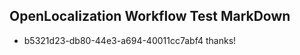 ## OpenLocalization Workflow Test MarkDown

* b5321d23-db80-44e3-a694-40011cc7abf4 
thanks!



<!--HONumber=Feb16_HO3-->
